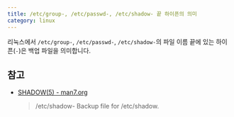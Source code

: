 ```yaml
---
title: /etc/group-, /etc/passwd-, /etc/shadow- 끝 하이픈의 의미
category: linux
---
```


리눅스에서 `/etc/group-`, `/etc/passwd-`, `/etc/shadow-`의 파일 이름 끝에 있는 하이픈(`-`)은 백업 파일을 의미합니다.

## 참고

- [SHADOW(5) - man7.org](http://man7.org/linux/man-pages/man5/shadow.5.html#FILES)

    > /etc/shadow-
    > Backup file for /etc/shadow.
